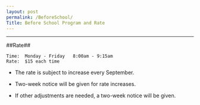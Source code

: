 ```yaml
---
layout: post
permalink: /BeforeSchool/
Title: Before School Program and Rate
---
```


----------


##Rate##

    Time:  Monday - Friday   8:00am - 9:15am         
    Rate:  $15 each time


- The rate is subject to increase every September.  

- Two-week notice will be given for rate increases.

- If other adjustments are needed, a two-week notice will be given.   
